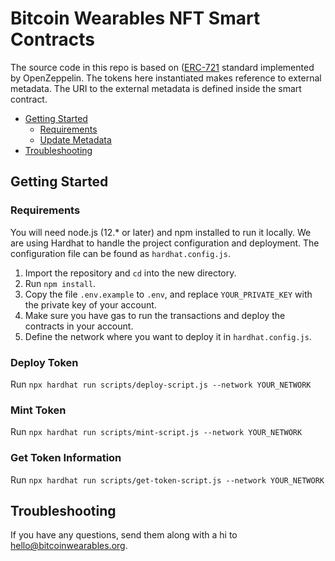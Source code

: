 # Bitcoin Wearables NFT Smart Contracts <!-- omit in toc -->

The source code in this repo is based on ([ERC-721](https://github.com/ethereum/EIPs/blob/master/EIPS/eip-721.md) standard implemented by OpenZeppelin. The tokens here instantiated makes reference to external metadata. The URI to the external metadata is defined inside the smart contract.

- [Getting Started](#getting-started)
  - [Requirements](#requirements)
  - [Update Metadata](#update-metadata)
- [Troubleshooting](#troubleshooting)

## Getting Started

### Requirements
You will need node.js (12.* or later) and npm installed to run it locally. We are using Hardhat to handle the project configuration and deployment. The configuration file can be found as `hardhat.config.js`.

1. Import the repository and `cd` into the new directory.
2. Run `npm install`.
3. Copy the file `.env.example` to `.env`, and replace `YOUR_PRIVATE_KEY` with the private key of your account.
4. Make sure you have gas to run the transactions and deploy the contracts in your account.
5. Define the network where you want to deploy it in `hardhat.config.js`.

### Deploy Token
Run `npx hardhat run scripts/deploy-script.js --network YOUR_NETWORK`

### Mint Token
Run `npx hardhat run scripts/mint-script.js --network YOUR_NETWORK`

### Get Token Information
Run `npx hardhat run scripts/get-token-script.js --network YOUR_NETWORK`

## Troubleshooting

If you have any questions, send them along with a hi to hello@bitcoinwearables.org.
